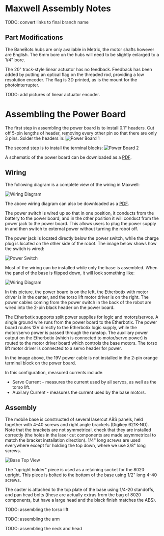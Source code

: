# Maxwell Assembly Notes

TODO: convert links to final branch name

## Part Modifications

The BaneBots hubs are only available in Metric, the motor shafts however are
English. The 6mm bore on the hubs will need to be slightly enlarged to a 1/4"
bore.

The 20" track-style linear actuator has no feedback. Feedback has been added
by putting an optical flag on the threaded rod, providing a low resolution
encoder. The flag is 3D printed, as is the mount for the photointerrupter.

TODO: add pictures of linear actuator encoder.

# Assembling the Power Board

The first step in assembling the power board is to install 0.1" headers. Cut
off 5-pin lengths of header, removing every other pin so that there are only
3 pins. Solder the headers in:
![Power Board 1](https://raw.githubusercontent.com/mikeferguson/maxwell/doc/maxwell/docs/power_board_1.jpg)

The second step is to install the terminal blocks:
![Power Board 2](https://raw.githubusercontent.com/mikeferguson/maxwell/doc/maxwell/docs/power_board_2.jpg)

A schematic of the power board can be downloaded as a
[PDF](https://raw.githubusercontent.com/mikeferguson/maxwell/doc/maxwell/docs/powerboard.pdf).

## Wiring

The following diagram is a complete view of the wiring in Maxwell:

![Wiring Diagram](https://raw.githubusercontent.com/mikeferguson/maxwell/doc/maxwell/docs/wiring_diagram.png)

The above wiring diagram can also be downloaded as a
[PDF](https://raw.githubusercontent.com/mikeferguson/maxwell/doc/maxwell/docs/wiring.pdf).

The power switch is wired up so that in one position, it conducts from the battery
to the power board, and in the other position it will conduct from the power jack
to the power board. This allows users to plug the power supply in and then switch
to external power without turning the robot off.

The power jack is located directly below the power switch, while the charge plug
is located on the other side of the robot. The image below shows how the switch
is wired:

![Power Switch](https://raw.githubusercontent.com/mikeferguson/maxwell/doc/maxwell/docs/power_switch.jpg)

Most of the wiring can be installed while only the base is assembled. When the
panel of the base is flipped down, it will look something like:

![Wiring Diagram](https://raw.githubusercontent.com/mikeferguson/maxwell/doc/maxwell/docs/wiring_view.jpg)

In this picture, the power board is on the left, the Etherbotix with motor
driver is in the center, and the torso lift motor driver is on the right.
The power cables coming from the power switch in the back of the robot are
wired into the 2-pin black header on the power board.

The Etherbotix supports split power supplies for logic and motors/servos.
A single ground wire runs from the power board to the Etherbotix.
The power board routes 12V directly to the Etherbotix logic supply, while the
motor/servo power is passed through the runstop. The auxillary power output
on the Etherbotix (which is connected to motor/servo power) is routed to the
motor driver board which controls the base motors. The torso lift motor driver
is connected to a servo header for power.

In the image above, the 19V power cable is not installed in the 2-pin orange
terminal block on the power board.

In this configuration, measured currents include:

 * Servo Current - measures the current used by all servos, as well as the
   torso lift.
 * Auxilary Current - measures the current used by the base motors.

## Assembly

The mobile base is constructed of several lasercut ABS panels, held together
with 4-40 screws and right angle brackets (Digikey 621K-ND). Note that the
brackets are not symmetrical, check that they are installed correctly (the
holes in the laser cut components are made asymmetrical to match the bracket
installation direction). 1/4" long screws are used everywhere except for holding
the top down, where we use 3/8" long screws.
 
![Base Top View](https://raw.githubusercontent.com/mikeferguson/maxwell/doc/maxwell/docs/top_view.jpg)

The "upright holder" piece is used as a retaining socket for the 8020 upright.
This piece is bolted to the bottom of the base using 1/2" long 4-40 screws.

The caster is attached to the top plate of the base using 1/4-20 standoffs,
and pan head bolts (these are actually extras from the bag of 8020 components,
but have a large head and the black finish matches the ABS).

TODO: assembling the torso lift

TODO: assembling the arm

TODO: assembling the neck and head

